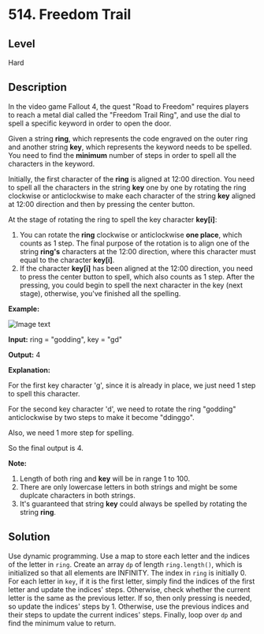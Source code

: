 # 514. Freedom Trail
## Level
Hard

## Description
In the video game Fallout 4, the quest "Road to Freedom" requires players to reach a metal dial called the "Freedom Trail Ring", and use the dial to spell a specific keyword in order to open the door.

Given a string **ring**, which represents the code engraved on the outer ring and another string **key**, which represents the keyword needs to be spelled. You need to find the **minimum** number of steps in order to spell all the characters in the keyword.

Initially, the first character of the **ring** is aligned at 12:00 direction. You need to spell all the characters in the string **key** one by one by rotating the ring clockwise or anticlockwise to make each character of the string **key** aligned at 12:00 direction and then by pressing the center button.

At the stage of rotating the ring to spell the key character **key[i]**:

1. You can rotate the **ring** clockwise or anticlockwise **one place**, which counts as 1 step. The final purpose of the rotation is to align one of the string **ring's** characters at the 12:00 direction, where this character must equal to the character **key[i]**.
2. If the character **key[i]** has been aligned at the 12:00 direction, you need to press the center button to spell, which also counts as 1 step. After the pressing, you could begin to spell the next character in the key (next stage), otherwise, you've finished all the spelling.

**Example:**

![Image text](https://assets.leetcode.com/uploads/2018/10/22/ring.jpg)

**Input:** ring = "godding", key = "gd"

**Output:** 4

**Explanation:**

For the first key character 'g', since it is already in place, we just need 1 step to spell this character. 

For the second key character 'd', we need to rotate the ring "godding" anticlockwise by two steps to make it become "ddinggo".

Also, we need 1 more step for spelling.

So the final output is 4.

**Note:**

1. Length of both ring and **key** will be in range 1 to 100.
2. There are only lowercase letters in both strings and might be some duplcate characters in both strings.
3. It's guaranteed that string **key** could always be spelled by rotating the string **ring**.

## Solution
Use dynamic programming. Use a map to store each letter and the indices of the letter in `ring`. Create an array `dp` of length `ring.length()`, which is initialized so that all elements are INFINITY. The index in `ring` is initially 0. For each letter in `key`, if it is the first letter, simply find the indices of the first letter and update the indices' steps. Otherwise, check whether the current letter is the same as the previous letter. If so, then only pressing is needed, so update the indices' steps by 1. Otherwise, use the previous indices and their steps to update the current indices' steps. Finally, loop over `dp` and find the minimum value to return.
